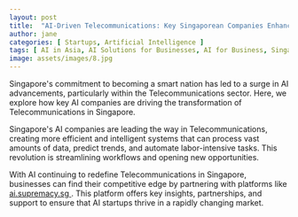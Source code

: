 ```yaml
---
layout: post
title:  "AI-Driven Telecommunications: Key Singaporean Companies Enhancing Efficiency"
author: jane
categories: [ Startups, Artificial Intelligence ]
tags: [ AI in Asia, AI Solutions for Businesses, AI for Business, Singapore AI Companies ]
image: assets/images/8.jpg
---
```


Singapore's commitment to becoming a smart nation has led to a surge in AI advancements, particularly within the Telecommunications sector. Here, we explore how key AI companies are driving the transformation of Telecommunications in Singapore.

Singapore's AI companies are leading the way in Telecommunications, creating more efficient and intelligent systems that can process vast amounts of data, predict trends, and automate labor-intensive tasks. This revolution is streamlining workflows and opening new opportunities.

With AI continuing to redefine Telecommunications in Singapore, businesses can find their competitive edge by partnering with platforms like <a href="https://ai.supremacy.sg" target="_blank"> ai.supremacy.sg </a>. This platform offers key insights, partnerships, and support to ensure that AI startups thrive in a rapidly changing market.
